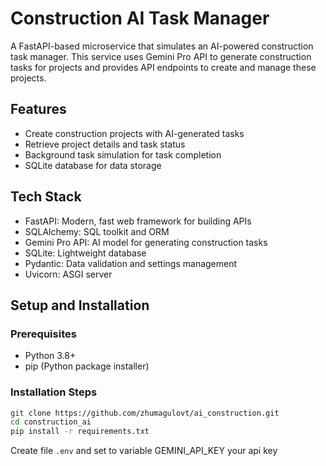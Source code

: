 # Construction AI Task Manager

A FastAPI-based microservice that simulates an AI-powered construction task manager. This service uses Gemini Pro API to generate construction tasks for projects and provides API endpoints to create and manage these projects.

## Features

- Create construction projects with AI-generated tasks
- Retrieve project details and task status
- Background task simulation for task completion
- SQLite database for data storage

## Tech Stack

- FastAPI: Modern, fast web framework for building APIs
- SQLAlchemy: SQL toolkit and ORM
- Gemini Pro API: AI model for generating construction tasks
- SQLite: Lightweight database
- Pydantic: Data validation and settings management
- Uvicorn: ASGI server

## Setup and Installation

### Prerequisites

- Python 3.8+
- pip (Python package installer)

### Installation Steps

   ```bash
   git clone https://github.com/zhumagulovt/ai_construction.git
   cd construction_ai
   pip install -r requirements.txt
```

Create file `.env` and set to variable GEMINI_API_KEY your api key
